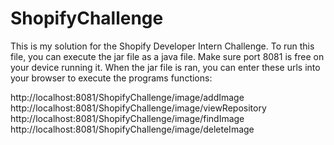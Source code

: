 # ShopifyChallenge
This is my solution for the Shopify Developer Intern Challenge. To run this file, you can execute the jar file as a java file. Make sure port 8081 is free on your device running 
it. When the jar file is ran, you can enter these urls into your browser to execute the programs functions:

http://localhost:8081/ShopifyChallenge/image/addImage
http://localhost:8081/ShopifyChallenge/image/viewRepository
http://localhost:8081/ShopifyChallenge/image/findImage
http://localhost:8081/ShopifyChallenge/image/deleteImage
